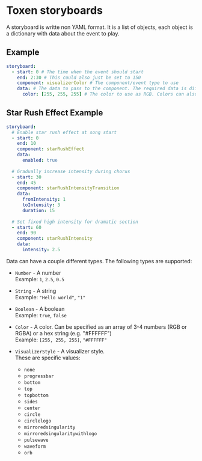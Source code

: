 # Toxen storyboards
A storyboard is writte non YAML format. It is a list of objects, each object is a dictionary with data about the event to play.
## Example
```yaml
storyboard:
  - start: 0 # The time when the event should start
    end: 2:30 # This could also just be set to 150
    component: visualizerColor # The component/event type to use
    data: # The data to pass to the component. The required data is different for each component
      color: [255, 255, 255] # The color to use as RGB. Colors can also be specified as hex strings, e.g. "#FFFFFF"
```

## Star Rush Effect Example
```yaml
storyboard:
  # Enable star rush effect at song start
  - start: 0
    end: 10
    component: starRushEffect
    data:
      enabled: true
      
  # Gradually increase intensity during chorus
  - start: 30
    end: 45
    component: starRushIntensityTransition
    data:
      fromIntensity: 1
      toIntensity: 3
      duration: 15
      
  # Set fixed high intensity for dramatic section
  - start: 60
    end: 90
    component: starRushIntensity
    data:
      intensity: 2.5
```

Data can have a couple different types. The following types are supported:
- `Number` - A number  
Example: `1`, `2.5`, `0.5`

- `String` - A string  
Example: `"Hello world"`, `"1"`

- `Boolean` - A boolean  
Example: `true`, `false`

- `Color` - A color. Can be specified as an array of 3-4 numbers (RGB or RGBA) or a hex string (e.g. "#FFFFFF")  
Example: `[255, 255, 255]`, `"#FFFFFF"`

- `VisualizerStyle` - A visualizer style.  
These are specific values:
  - `none`
  - `progressbar`
  - `bottom`
  - `top`
  - `topbottom`
  - `sides`
  - `center`
  - `circle`
  - `circlelogo`
  - `mirroredsingularity`
  - `mirroredsingularitywithlogo`
  - `pulsewave`
  - `waveform`
  - `orb`

